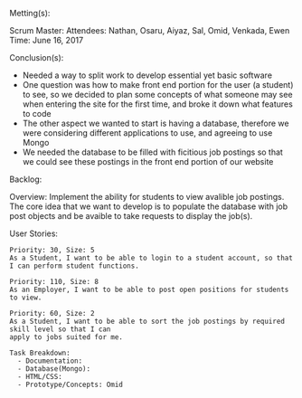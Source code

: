 Metting(s):
 
 Scrum Master:
 Attendees: Nathan, Osaru, Aiyaz, Sal, Omid, Venkada, Ewen
 Time: June 16, 2017
 
Conclusion(s):
  
  - Needed a way to split work to develop essential yet basic software
  - One question was how to make front end portion for the user (a student) to see,
    so we decided to plan some concepts of what someone may see when entering the site
    for the first time, and broke it down what features to code
  - The other aspect we wanted to start is having a database, therefore we were considering
    different applications to use, and agreeing to use Mongo
  - We needed the database to be filled with ficitious job postings so that we could see
    these postings in the front end portion of our website

Backlog:

  Overview: Implement the ability for students to view avalible job postings. The core idea that we
  want to develop is to populate the database with job post objects and be avaible to take requests to
  display the job(s).

  User Stories:
    
    Priority: 30, Size: 5
    As a Student, I want to be able to login to a student account, so that I can perform student functions.
    
    Priority: 110, Size: 8
    As an Employer, I want to be able to post open positions for students to view.
    
    Priority: 60, Size: 2
    As a Student, I want to be able to sort the job postings by required skill level so that I can
    apply to jobs suited for me.
    
    Task Breakdown:
      - Documentation:
      - Database(Mongo):
      - HTML/CSS: 
      - Prototype/Concepts: Omid
    

